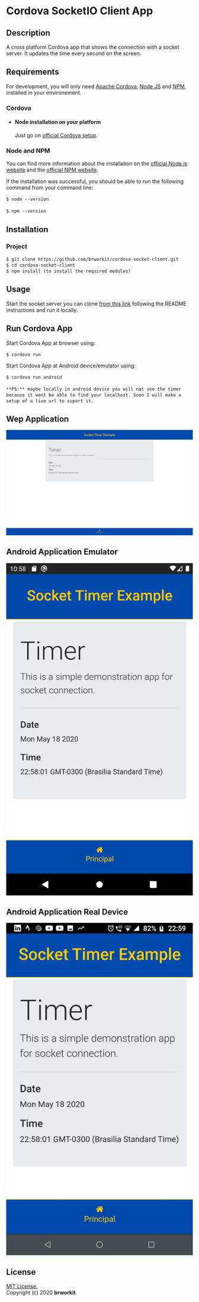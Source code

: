 # Cordova SocketIO Client App 

## Description
A cross platform Cordova app that shows the connection with a socket server. It updates the time every second on the screen.

## Requirements
For development, you will only need [Apache Cordova](https://cordova.apache.org/), [Node JS](https://nodejs.org/) and [NPM](https://npmjs.org/), installed in your environement. 

### Cordova

- #### Node installation on your platform

  Just go on [official Cordova setup](https://cordova.apache.org/docs/en/latest/guide/cli/index.html).

### Node and NPM

You can find more information about the installation on the [official Node.js website](https://nodejs.org/) and the [official NPM website](https://npmjs.org/).

If the installation was successful, you should be able to run the following command from your command line:

    $ node --version        

    $ npm --version
    
## Installation

### Project
    $ git clone https://github.com/brworkit/cordova-socket-client.git
    $ cd cordova-socket-client
    $ npm install (to install the required modules)
    
## Usage

Start the socket server you can clone [from this link](https://github.com/brworkit/socket-node-example.git) following the README instructions and run it locally.

## Run Cordova App

Start Cordova App at browser using:
    
    $ cordova run

Start Cordova App at Android device/emulator using:
    
    $ cordova run android

    **PS:** maybe locally in android device you will not see the timer because it wont be able to find your localhost. Soon I will make a setup of a live url to suport it.

## Wep Application
    
![Web Application](screenshot-web.png)
    
## Android Application Emulator

![Web Application](screenshot-android-emulator.png)

## Android Application Real Device

![Web Application](screenshot-android-device.jpeg)

## License
[MIT License.](https://opensource.org/licenses/MIT)    
Copyright (c) 2020 **brworkit**.

